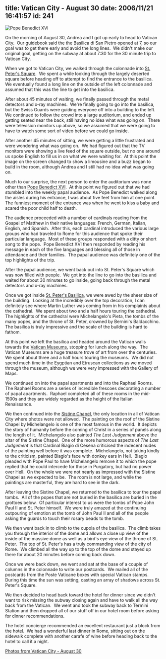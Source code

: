 title: Vatican City - August 30
date: 2006/11/21 16:41:57
id: 241
---
![Pope Benedict XVI](/journal_images/mini-DSC02653-journal.jpg)

On the morning of August 30, Andrea and I got up early to head to Vatican City.  Our guidebook said the the Basilica di San Pietro opened at 7, so our goal was to get there early and avoid the long lines.  We didn't make our original goal, getting on the subway at about 7:30 for the 30 minute trip to Vatican City. 

When we got to Vatican City, we walked through the colonnade into [St. Peter's Square](http://en.wikipedia.org/wiki/St._Peter's_Square).  We spent a while looking through the largely deserted square before heading off to attempt to find the entrance to the basilica.  We eventually found a long line on the outside of the left colonnade and assumed that this was the line to get into the basilica.

After about 45 minutes of waiting, we finally passed through the metal detectors and x-ray machines.  We're finally going to go into the basilica, but the Swiss Guards were guiding everyone off into a building to the left.  We continued to follow the crowd into a large auditorium, and ended up getting seated near the back, still having no idea what was going on.  There were television monitors up above, so we assumed that we were going to have to watch some sort of video before we could go inside.

After another 45 minutes of sitting, we were getting a little frustrated and were wondering what was going on.  We had figured out that the TV monitors were showing a live feed of the square outside, but no one around us spoke English to fill us in on what we were waiting for.  At this point the image on the screen changed to show a limousine and a buzz began to build in the room, although Andrea and I still had no idea what was going on.

Much to our surprise, the next person to enter the auditorium was none other than [Pope Benedict XVI](http://en.wikipedia.org/wiki/Pope_Benedict_XVI).  At this point we figured out that we had stumbled into the weekly papal audience.  As Pope Benedict walked along the aisles during his entrance, I was about five feet from him at one point.  The funniest moment of the entrance was when he went to kiss a baby and scared the poor child half to death.

The audience proceeded with a number of cardinals reading from the Gospel of Matthew in their native languages: French, German, Italian, English, and Spanish.  After this, each cardinal introduced the various large groups who had traveled to Rome for this audience that spoke their particular language.  Most of these groups responded with a ditty or short song to the pope.  Pope Benedict XVI then responded by reading his message in each of the five languages and blessing all of those in attendance and their families.  The papal audience was definitely one of the top highlights of the trip.

After the papal audience, we went back out into St. Peter's Square which was now filled with people.  We got into the line to go into the basilica and waited for about 30 minutes to go inside, going back through the metal detectors and x-ray machines.

Once we got inside [St. Peter's Basilica](http://en.wikipedia.org/wiki/Basilica_di_San_Pietro), we were awed by the sheer size of the building.  Looking at the incredibly over the top decoration, I can definitely see where Martin Luther was coming from in his complaints about the cathedral.  We spent about two and a half hours touring the cathedral.  The highlights of the cathedral were Michelangelo's Pieta, the tombs of the many popes, and the throne of St. Peter, crowned by Bernini's Baldacchino.  The basilica is truly impressive and the scale of the building is hard to fathom.

At this point we left the basilica and headed around the Vatican walls towards the [Vatican Museums](http://en.wikipedia.org/wiki/Vatican_Museums), stopping for lunch along the way.  The Vatican Museums are a huge treasure trove of art from over the centuries.  We spent about three and a half hours touring the museums.  We did not spend much time in the Eygptian and Etruscan collections as we moved through the museum, although we were very impressed with the Gallery of Maps. 

We continued on into the papal apartments and into the Raphael Rooms.  The Raphael Rooms are a series of incredible frescoes decorating a number of papal apartments.  Raphael completed all of these rooms in the mid-1500s and they are widely regarded as the height of the Italian Renaissance. 

We then continued into the [Sistine Chapel](http://en.wikipedia.org/wiki/Sistine_Chapel), the only location in all of Vatican City where photos were not allowed.  The painting on the roof of the Sistine Chapel by Michelangelo is one of the most famous in the world.  It depicts the story of humanity before the coming of Christ in a series of panels along the length of it.  Michelangelo also painted _The Last Judgement_ above the altar of the Sistine Chapel.  One of the more humorous aspects of _The Last Judgement_ is that Cardinal Biagio di Cesena criticised the indecent nudes of the painting well before it was complete.  Michelangelo, not taking kindly to the criticism, painted Biagio's face with donkey ears in Hell.  Biagio pleaded with Pope Paul to have Michelangelo remove it to which the pope replied that he could intercede for those in Purgatory, but had no power over Hell.  On the whole we were not nearly as impressed with the Sistine Chapel as we expected to be.  The room is not large, and while the paintings are masterful, they are hard to see in the dark.

After leaving the Sistine Chapel, we returned to the basilica to tour the papal tombs.  All of the popes that are not buried in the basilica are buried in the grottoes below.  Of particular interest to us were the tombs of Pope John Paul II and St. Peter himself.  We were truly amazed at the continuing outpouring of emotion at the tomb of John Paul II and all of the people asking the guards to touch their rosary beads to the tomb. 

We then went back in to climb to the cupola of the basilica.  The climb takes you through the interior of the dome and allows a close up view of the inside of the massive dome as well as a bird's eye view of the throne of St. Peter.  The top of St. Peter's has a truly commanding view of the city of Rome.  We climbed all the way up to the top of the dome and stayed up there for about 20 minutes before coming back down.   

Once we were back down, we went and sat at the base of a couple of columns in the colonnade to write our postcards.  We mailed all of the postcards from the Poste Vaticane boxes with special Vatican stamps.  During this time the sun was setting, casting an array of shadows across St. Peter's Square.

We then decided to head back toward the hotel for dinner since we didn't want to risk missing the subway closing again and have to walk all the way back from the Vatican.  We went and took the subway back to Termini Station and then dropped all of our stuff off in our hotel room before asking for dinner recommendations.

The hotel concierge recommended an excellent restaurant just a block from the hotel.  We had a wonderful last dinner in Rome, sitting out on the sidewalk complete with another carafe of wine before heading back to the hotel to call it a night.

[Photos from Vatican City - August 30](PhotoAlbum.aspx?ID=ITALY2006-DAY11)